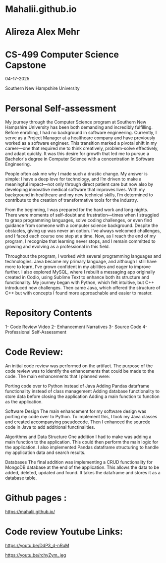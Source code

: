 # Mahalii.github.io

# Alireza Alex Mehr
# CS-499 Computer Science Capstone
  04-17-2025

  Southern New Hampshire University

# Personal Self-assessment

My journey through the Computer Science program at Southern New Hampshire University has been both demanding and incredibly fulfilling. Before enrolling, I had no background in software engineering. Currently, I serve as a Project Manager at a healthcare company and have previously worked as a software engineer. This transition marked a pivotal shift in my career—one that required me to think creatively, problem-solve effectively, and adapt quickly. It was this desire for growth that led me to pursue a Bachelor's degree in Computer Science with a concentration in Software Engineering.

People often ask me why I made such a drastic change. My answer is simple: I have a deep love for technology, and I’m driven to make a meaningful impact—not only through direct patient care but now also by developing innovative medical software that improves lives. With my background in healthcare and my new technical skills, I’m determined to contribute to the creation of transformative tools for the industry.

From the beginning, I was prepared for the hard work and long nights. There were moments of self-doubt and frustration—times when I struggled to grasp programming languages, solve coding challenges, or even find guidance from someone with a computer science background. Despite the obstacles, giving up was never an option. I’ve always welcomed challenges, and I faced each course one step at a time. Now, as I reach the end of my program, I recognize that learning never stops, and I remain committed to growing and evolving as a professional in this field.

Throughout the program, I worked with several programming languages and technologies. Java became my primary language, and although I still have more to learn, I’ve grown confident in my abilities and eager to improve further. I also explored MySQL, where I rebuilt a messaging app originally created in Codio, using Sublime Text to enhance both its structure and functionality. My journey began with Python, which felt intuitive, but C++ introduced new challenges. Then came Java, which offered the structure of C++ but with concepts I found more approachable and easier to master.

# Repository Contents
1- Code Review Video
2- Enhancement Narratives
3- Source Code
4- Professional Self-Assessment

# Code Review: 

An initial code review was performed on the artifact. The purpose of the code review was to identify the enhancements that could be made to the code. The main enhancements that I planned were:

Porting code over to Python instead of Java
Adding Pandas dataframe functionality instead of class management
Adding database functionality to store data before closing the application
Adding a main function to function as the application.

Software Design
The main enhancement for my software design was porting my code over to Python. To implement this, I took my Java classes and created accompanying pseudocode. Then I enhanced the sourcde code in Java to add additional functinalities.

Algorithms and Data Structure
One addition I had to make was adding a main function to the application. This could then perform the main logic for the application. I also implemented Pandas dataframe structuring to handle my application data and search results.

Databases
The final addition was implementing a CRUD functionality for MongoDB database at the end of the application. This allows the data to be added, deleted, updated and found. It takes the dataframe and stores it as a database table.



# Github pages : 
https://mahalii.github.io/

# Code review Youtube Links:
https://youtu.be/DdP3_d-nRuM

https://youtu.be/rchyZym_jeg


